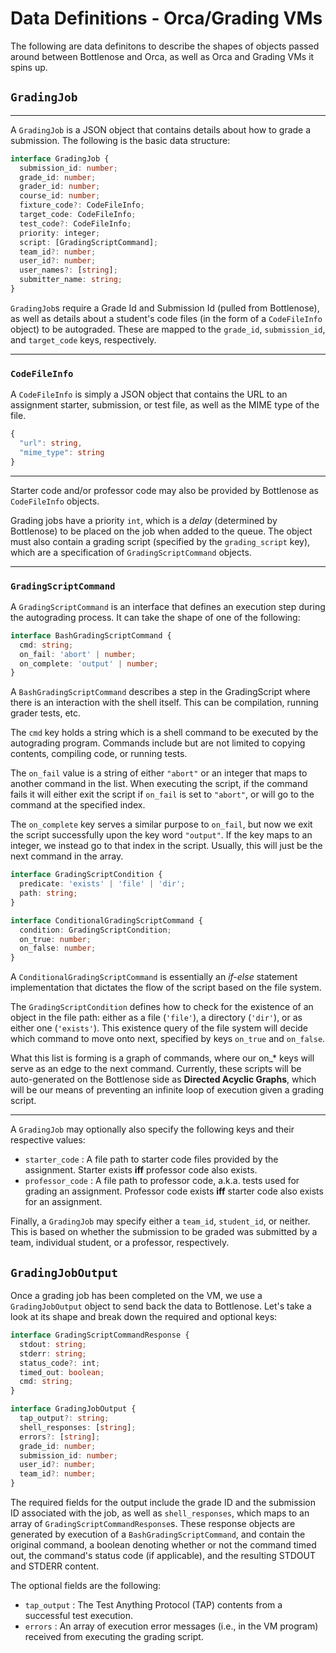 # Data Definitions - Orca/Grading VMs

The following are data definitons to describe the shapes of objects passed around between Bottlenose and Orca, as well as Orca and Grading VMs it spins up.

## `GradingJob`

<hr>

A `GradingJob` is a JSON object that contains details about how to grade a submission. The following is the basic data structure:

```typescript
interface GradingJob {
  submission_id: number;
  grade_id: number;
  grader_id: number;
  course_id: number;
  fixture_code?: CodeFileInfo;
  target_code: CodeFileInfo;
  test_code?: CodeFileInfo;
  priority: integer;
  script: [GradingScriptCommand];
  team_id?: number;
  user_id?: number;
  user_names?: [string];
  submitter_name: string;
}
```

`GradingJob`s require a Grade Id and Submission Id (pulled from Bottlenose), as well as details about a student's code files (in the form of a `CodeFileInfo` object) to be autograded. These are mapped to the `grade_id`, `submission_id`, and `target_code` keys, respectively.

<hr>

### `CodeFileInfo`

A `CodeFileInfo` is simply a JSON object that contains the URL to an assignment starter, submission,
or test file, as well as the MIME type of the file.

```typescript
{
  "url": string,
  "mime_type": string
}
```

<hr>

Starter code and/or professor code may also be provided by Bottlenose as `CodeFileInfo` objects.

Grading jobs have a priority `int`, which is a _delay_ (determined by Bottlenose) to be placed on the job when added to the queue. The object must also contain a grading script (specified by the `grading_script` key), which are a specification of `GradingScriptCommand` objects.

<hr>

### `GradingScriptCommand`

A `GradingScriptCommand` is an interface that defines an execution step during the autograding process. It can take the shape of one of the following:

```typescript
interface BashGradingScriptCommand {
  cmd: string;
  on_fail: 'abort' | number;
  on_complete: 'output' | number;
}
```

A `BashGradingScriptCommand` describes a step in the GradingScript where there is an interaction with the shell itself. This can be compilation, running grader tests, etc.

The `cmd` key holds a string which is a shell command to be executed by the autograding program. Commands include but are not limited to copying contents, compiling code, or running tests.

The `on_fail` value is a string of either `"abort"` or an integer that maps to another command in the list. When executing the script, if the command fails it will either exit the script if `on_fail` is set to `"abort"`, or will go to the command at the specified index.

The `on_complete` key serves a similar purpose to `on_fail`, but now we exit the script successfully upon the key word `"output"`. If the key maps to an integer, we instead go to that index in the script. Usually, this will just be the next command in the array.

```typescript
interface GradingScriptCondition {
  predicate: 'exists' | 'file' | 'dir';
  path: string;
}

interface ConditionalGradingScriptCommand {
  condition: GradingScriptCondition;
  on_true: number;
  on_false: number;
}
```

A `ConditionalGradingScriptCommand` is essentially an _if-else_ statement implementation that dictates the flow of the script based on the file system.

The `GradingScriptCondition` defines how to check for the existence of an object in the file path: either as a file (`'file'`), a directory (`'dir'`), or as either one (`'exists'`). This existence query of the file system will decide which command to move onto next, specified by keys `on_true` and `on_false`.

What this list is forming is a graph of commands, where our on\_\* keys will serve as an edge to the next command. Currently, these scripts will be auto-generated on the Bottlenose side as **Directed Acyclic Graphs**, which will be our means of preventing an infinite loop of execution given a grading script.

<hr>

A `GradingJob` may optionally also specify the following keys and their respective values:

- `starter_code` : A file path to starter code files provided by the assignment. Starter exists **iff** professor code also exists.
- `professor_code` : A file path to professor code, a.k.a. tests used for grading an assignment. Professor code exists **iff** starter code also exists for an assignment.

Finally, a `GradingJob` may specify either a `team_id`, `student_id`, or neither. This is based on whether the submission to be graded was submitted by a team, individual student, or a professor, respectively.

## `GradingJobOutput`

Once a grading job has been completed on the VM, we use a `GradingJobOutput` object to send back the data to Bottlenose. Let's take a look at its shape and break down the required and optional keys:

```typescript
interface GradingScriptCommandResponse {
  stdout: string;
  stderr: string;
  status_code?: int;
  timed_out: boolean;
  cmd: string;
}

interface GradingJobOutput {
  tap_output?: string;
  shell_responses: [string];
  errors?: [string];
  grade_id: number;
  submission_id: number;
  user_id?: number;
  team_id?: number;
}
```

The required fields for the output include the grade ID and the submission ID associated with the job, as well as `shell_responses`, which maps to an array of `GradingScriptCommandResponse`s. These response objects are generated by execution of a `BashGradingScriptCommand`, and contain the original command, a boolean denoting whether or not the command timed out, the command's status code (if applicable), and the resulting STDOUT and STDERR content.

The optional fields are the following:

- `tap_output` : The Test Anything Protocol (TAP) contents from a successful test execution.
- `errors` : An array of execution error messages (i.e., in the VM program) received from executing the grading script.
